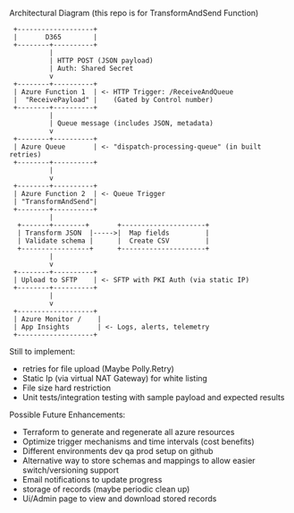 Architectural Diagram (this repo is for TransformAndSend Function)
     
     +-------------------+
     |       D365        |
     +--------+----------+
              |
              | HTTP POST (JSON payload)
              | Auth: Shared Secret
              v
     +--------+----------+
     | Azure Function 1  | <- HTTP Trigger: /ReceiveAndQueue
     |  "ReceivePayload" |    (Gated by Control number)
     +--------+----------+
              |
              | Queue message (includes JSON, metadata)
              v
     +--------+----------+
     | Azure Queue       | <- "dispatch-processing-queue" (in built retries)
     +--------+----------+
              |
              v
     +--------+----------+
     | Azure Function 2  | <- Queue Trigger
     | "TransformAndSend"|
     +--------+----------+
              |
      +-------+--------+       +---------------------+
      | Transform JSON  |----->|  Map fields         |
      | Validate schema |      |  Create CSV         |
      +-----------------+      +---------------------+
              |
              v
     +--------+----------+
     | Upload to SFTP    | <- SFTP with PKI Auth (via static IP)
     +--------+----------+
              |
              v
     +-------------------+
     | Azure Monitor /    |
     | App Insights       | <- Logs, alerts, telemetry
     +-------------------+

Still to implement:
  - retries for file upload (Maybe Polly.Retry)
  - Static Ip (via virtual NAT Gateway) for white listing
  - File size hard restriction
  - Unit tests/integration testing with sample payload and expected results

Possible Future Enhancements:
  - Terraform to generate and regenerate all azure resources
  - Optimize trigger mechanisms and time intervals (cost benefits)
  - Different environments dev qa prod setup on github
  - Alternative way to store schemas and mappings to allow easier switch/versioning support
  - Email notifications to update progress
  - storage of records (maybe periodic clean up)
  - Ui/Admin page to view and download stored records


